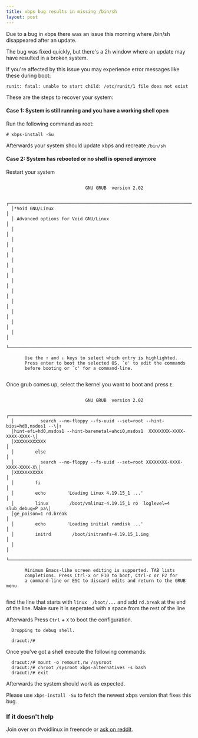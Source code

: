 ```yaml
---
title: xbps bug results in missing /bin/sh
layout: post
---
```


Due to a bug in xbps there was an issue this morning where /bin/sh disappeared after an update.

The bug was fixed quickly, but there's a 2h window where an update may have resulted in a broken system.

If you're affected by this issue you may experience error messages like these during boot:

```
runit: fatal: unable to start child: /etc/runit/1 file does not exist
```

These are the steps to recover your system:

#### Case 1: System is still running and you have a working shell open

Run the following command as root:

```
# xbps-install -Su
```

Afterwards your system should update xbps and recreate `/bin/sh`

#### Case 2: System has rebooted or no shell is opened anymore

Restart your system

```

                              GNU GRUB  version 2.02

  ┌────────────────────────────────────────────────────────────────────────────┐
  │*Void GNU/Linux                                                             │
  │ Advanced options for Void GNU/Linux                                        │
  │                                                                            │
  │                                                                            │
  │                                                                            │
  │                                                                            │
  │                                                                            │
  │                                                                            │
  │                                                                            │
  │                                                                            │
  │                                                                            │
  │                                                                            │
  │                                                                            │
  └────────────────────────────────────────────────────────────────────────────┘

       Use the ↑ and ↓ keys to select which entry is highlighted.
       Press enter to boot the selected OS, `e' to edit the commands
       before booting or `c' for a command-line.


```
Once grub comes up, select the kernel you want to boot and press `E`.

```

                              GNU GRUB  version 2.02

  ┌────────────────────────────────────────────────────────────────────────────┐
  │          search --no-floppy --fs-uuid --set=root --hint-bios=hd0,msdos1 --\│↑
  │hint-efi=hd0,msdos1 --hint-baremetal=ahci0,msdos1  XXXXXXXX-XXXX-XXXX-XXXX-\│
  │XXXXXXXXXXXX                                                                │
  │        else                                                                │ 
  │          search --no-floppy --fs-uuid --set=root XXXXXXXX-XXXX-XXXX-XXXX-X\│ 
  │XXXXXXXXXXX                                                                 │
  │        fi                                                                  │ 
  │        echo        'Loading Linux 4.19.15_1 ...'                           │ 
  │        linux        /boot/vmlinuz-4.19.15_1 ro  loglevel=4 slub_debug=P pa\│ 
  │ge_poison=1 rd.break                                                        │
  │        echo        'Loading initial ramdisk ...'                           │ 
  │        initrd        /boot/initramfs-4.19.15_1.img                         │ 
  │                                                                            │
  └────────────────────────────────────────────────────────────────────────────┘

       Minimum Emacs-like screen editing is supported. TAB lists 
       completions. Press Ctrl-x or F10 to boot, Ctrl-c or F2 for   
       a command-line or ESC to discard edits and return to the GRUB menu.


```
find the line that starts with `linux  /boot/...` and add `rd.break` at the end of the line.
Make sure it is seperated with a space from the rest of the line

Afterwards Press `Ctrl` + `X` to boot the configuration.

```
  Dropping to debug shell.

  dracut:/#
```
Once you've got a shell execute the following commands:

```
  dracut:/# mount -o remount,rw /sysroot
  dracut:/# chroot /sysroot xbps-alternatives -s bash
  dracut:/# exit
```

Afterwards the system should work as expected.

Please use `xbps-install -Su` to fetch the newest xbps version that fixes this bug.

### If it doesn't help

Join over on #voidlinux in freenode or [ask on reddit](https://www.reddit.com/r/voidlinux/comments/cpslmr/xbps_bug_results_in_missing_binsh/).
